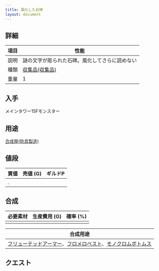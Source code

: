 ```yaml
---
title: 風化した石碑
layout: document
---
```

## 詳細


|項目|性能|
|---|---|
|説明|謎の文字が彫られた石碑。風化してさらに読めない|
|種類|[収集品(収集品)](収集品(収集品))|
|重量|1|
	 	 	
## 入手

メインタワー15Fモンスター

## 用途

[合成屋(防具製造)](合成屋(防具製造))

## 値段


|買値|売値 (G)|ギルドP|
|---|---|---|
|.|||

## 合成


|必要素材|生産費用 (G)|確率 (%)|
|---|---|---|
||||


|合成用途|
|---|
|[フリューテッドアーマー](フリューテッドアーマー)、[フロメロベスト](フロメロベスト)、[モノクロムボトムス](モノクロムボトムス)|

## クエスト
